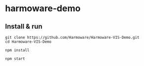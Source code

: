# harmoware-demo

## Install & run
```
git clone https://github.com/Harmoware/Harmoware-VIS-Demo.git
cd Harmoware-VIS-Demo

npm install

npm start
```

